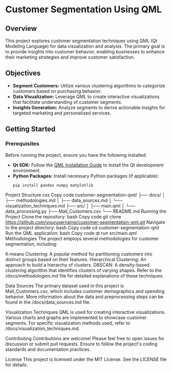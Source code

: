 # Customer Segmentation Using QML

## Overview
This project explores customer segmentation techniques using QML (Qt Modeling Language) for data visualization and analysis. The primary goal is to provide insights into customer behavior, enabling businesses to enhance their marketing strategies and improve customer satisfaction.

## Objectives
- **Segment Customers:** Utilize various clustering algorithms to categorize customers based on purchasing behavior.
- **Data Visualization:** Leverage QML to create interactive visualizations that facilitate understanding of customer segments.
- **Insights Generation:** Analyze segments to derive actionable insights for targeted marketing and personalized services.

## Getting Started

### Prerequisites
Before running the project, ensure you have the following installed:
- **Qt SDK:** Follow the [QML Installation Guide](https://doc.qt.io/qt-5/gettingstartedqt.html) to install the Qt development environment.
- **Python Packages:** Install necessary Python packages (if applicable):
  ```bash
  pip install pandas numpy matplotlib
Project Structure
css
Copy code
customer-segmentation-qml/
├── docs/
│   ├── methodologies.md
│   ├── data_sources.md
│   └── visualization_techniques.md
├── src/
│   ├── main.qml
│   └── data_processing.py
├── Mall_Customers.csv
└── README.md
Running the Project
Clone the repository:
bash
Copy code
git clone https://github.com/yourusername/customer-segmentation-qml.git
Navigate to the project directory:
bash
Copy code
cd customer-segmentation-qml
Run the QML application:
bash
Copy code
qt run src/main.qml
Methodologies
The project employs several methodologies for customer segmentation, including:

K-means Clustering: A popular method for partitioning customers into distinct groups based on their features.
Hierarchical Clustering: An approach to build a hierarchy of clusters.
DBSCAN: A density-based clustering algorithm that identifies clusters of varying shapes.
Refer to the /docs/methodologies.md file for detailed explanations of these techniques.

Data Sources
The primary dataset used in this project is Mall_Customers.csv, which includes customer demographics and spending behavior. More information about the data and preprocessing steps can be found in the /docs/data_sources.md file.

Visualization Techniques
QML is used for creating interactive visualizations. Various charts and graphs are implemented to showcase customer segments. For specific visualization methods used, refer to /docs/visualization_techniques.md.

Contributing
Contributions are welcome! Please feel free to open issues for discussion or submit pull requests. Ensure to follow the project's coding standards and documentation practices.

License
This project is licensed under the MIT License. See the LICENSE file for details.
